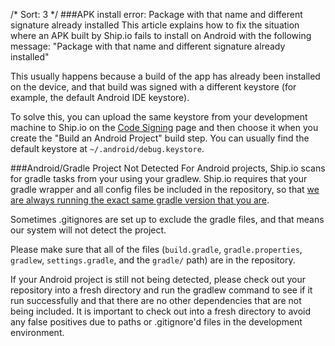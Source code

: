 /*
Sort: 3
*/
###APK install error: Package with that name and different signature already installed
This article explains how to fix the situation where an APK built by Ship.io fails to install on Android with the following message: "Package with that name and different signature already installed"

This usually happens because a build of the app has already been installed on the device, and that build was signed with a different keystore (for example, the default Android IDE keystore).

To solve this, you can upload the same keystore from your development machine to Ship.io on the [Code Signing](https://ship.io/code_signing) page and then choose it when you create the "Build an Android Project" build step. You can usually find the default keystore at `~/.android/debug.keystore`.

###Android/Gradle Project Not Detected
For Android projects, Ship.io scans for gradle tasks from your using your gradlew. Ship.io requires that your gradle wrapper and all config files be included in the repository, so that [we are always running the exact same gradle version that you are](http://www.gradle.org/docs/current/userguide/gradle_wrapper.html).

Sometimes .gitignores are set up to exclude the gradle files, and that means our system will not detect the project.

Please make sure that all of the files (`build.gradle`, `gradle.properties`, `gradlew`, `settings.gradle`, and the `gradle/` path) are in the repository.

If your Android project is still not being detected, please check out your repository into a fresh directory and run the gradlew command to see if it run successfully and that there are no other dependencies that are not being included. It is important to check out into a fresh directory to avoid any false positives due to paths or .gitignore'd files in the development environment.
